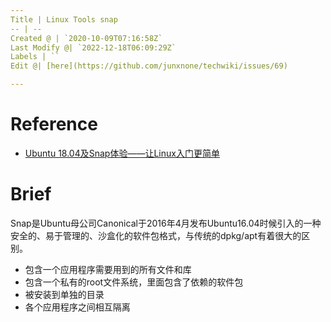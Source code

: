 ```yaml
---
Title | Linux Tools snap
-- | --
Created @ | `2020-10-09T07:16:58Z`
Last Modify @| `2022-12-18T06:09:29Z`
Labels | ``
Edit @| [here](https://github.com/junxnone/techwiki/issues/69)

---
```

# Reference
- [Ubuntu 18.04及Snap体验——让Linux入门更简单](https://www.linuxidc.com/Linux/2018-06/152993.htm)

# Brief
Snap是Ubuntu母公司Canonical于2016年4月发布Ubuntu16.04时候引入的一种安全的、易于管理的、沙盒化的软件包格式，与传统的dpkg/apt有着很大的区别。
- 包含一个应用程序需要用到的所有文件和库
- 包含一个私有的root文件系统，里面包含了依赖的软件包
- 被安装到单独的目录
- 各个应用程序之间相互隔离
